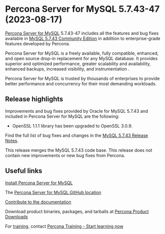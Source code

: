 # Percona Server for MySQL 5.7.43-47 (2023-08-17)


[Percona Server for MySQL](https://www.percona.com/software/mysql-database/percona-server) 5.7.43-47
includes all the features and bug fixes available in [MySQL 5.7.43 Community Edition](https://dev.mysql.com/doc/relnotes/mysql/5.7/en/news-5-7-43.html) in addition to enterprise-grade features developed by Percona.

Percona Server for MySQL is a freely available, fully compatible, enhanced, and open source drop-in replacement for any MySQL database. It provides superior and optimized performance, greater scalability and availability, enhanced backups, increased visibility, and instrumentation .

Percona Server for MySQL is trusted by thousands of enterprises to provide
better performance and concurrency for their most demanding workloads. 

## Release highlights

Improvements and bug fixes provided by Oracle for MySQL 5.7.43 and included in Percona Server for MySQL are the following:

* OpenSSL 1.1.1 library has been upgraded to OpenSSL 3.0.9.
  
Find the full list of bug fixes and changes in the [MySQL 5.7.43 Release Notes](https://dev.mysql.com/doc/relnotes/mysql/5.7/en/news-5-7-43.html).

This release merges the MySQL 5.7.43 code base. This release does not contain new improvements or new bug fixes from Percona. 

## Useful links

[Install Percona Server for MySQL](https://www.percona.com/doc/percona-server/5.7/installation.html)

The [Percona Server for MySQL GitHub location](https://github.com/percona/percona-server)

[Contribute to the documentation](https://github.com/percona/psmysql-docs/blob/8.0/contributing.md)

Download product binaries, packages, and tarballs at [Percona Product Downloads](https://www.percona.com/downloads)

For [training](https://www.percona.com/training), contact [Percona Training - Start learning now](https://learn.percona.com/contact-me)
